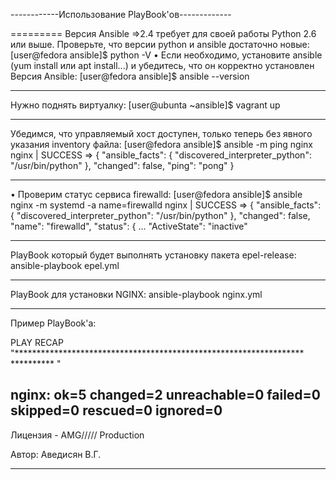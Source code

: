 ------------Использование PlayBook'ов-------------

=========
Версия Ansible =>2.4 требует для своей работы Python 2.6 или выше. Проверьте, что версии python и ansible достаточно новые: [user@fedora ansible]$ python -V
• Если необходимо, установите ansible (yum install или apt install...) и убедитесь, что он корректно установлен
Версия Ansible: [user@fedora ansible]$ ansible --version

--------------
Нужно поднять виртуалку: [user@ubunta ~ansible]$ vagrant up

--------------
Убедимся, что управляемый хост доступен, только теперь без явного указания inventory файла: [user@fedora ansible]$ ansible -m ping nginx
nginx | SUCCESS => {
"ansible_facts": {
"discovered_interpreter_python": "/usr/bin/python"
},
"changed": false,
"ping": "pong"
}

--------------
• Проверим статус сервиса firewalld: [user@fedora ansible]$ ansible nginx -m systemd -a name=firewalld
nginx | SUCCESS => {
"ansible_facts": {
"discovered_interpreter_python": "/usr/bin/python"
},
"changed": false,
"name": "firewalld",
"status": {
...
"ActiveState": "inactive"

--------------
PlayBook который будет выполнять установку пакета epel-release: ansible-playbook epel.yml

--------------
PlayBook для установки NGINX: ansible-playbook nginx.yml

--------------
Пример PlayBook'a:

PLAY RECAP
"******************************************************************
********** "

nginx: ok=5 changed=2 unreachable=0 failed=0 skipped=0 rescued=0 ignored=0
---------------
Лицензия - AMG///// Production

Автор: Аведисян В.Г.

---------------
